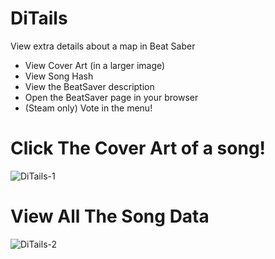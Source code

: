 # DiTails
 View extra details about a map in Beat Saber
* View Cover Art (in a larger image)
* View Song Hash
* View the BeatSaver description
* Open the BeatSaver page in your browser
* (Steam only) Vote in the menu!


# Click The Cover Art of a song!
![DiTails-1](https://cdn.project-sira.tech/images/ditails/ditails1.png)

# View All The Song Data
![DiTails-2](https://cdn.project-sira.tech/images/ditails/ditails2.png)
